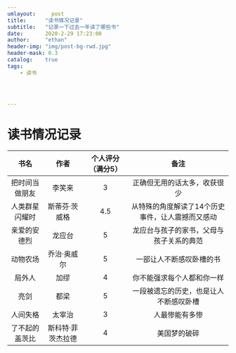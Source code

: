```yaml
---
umlayout:     post
title:      "读书情况记录"
subtitle:   "记录一下过去一年读了哪些书"
date:       2020-2-29 17:23:00
author:     "ethan"
header-img: "img/post-bg-rwd.jpg"
header-mask: 0.3
catalog:    true
tags:
    - 读书




---
```


# 读书情况记录

|      书名      |       作者        | 个人评分（满分5） |                       备注                       |
| :------------: | :---------------: | :---------------: | :----------------------------------------------: |
| 把时间当做朋友 |      李笑来       |         3         |           正确但无用的话太多，收获很少           |
| 人类群星闪耀时 |   斯蒂芬·茨威格   |        4.5        | 从特殊的角度解读了14个历史事件，让人震撼而又感动 |
|  亲爱的安德烈  |      龙应台       |         5         |     龙应台与孩子的家书，父母与孩子关系的典范     |
|    动物农场    |    乔治·奥威尔    |         5         |             一部让人不断感叹卧槽的书             |
|     局外人     |       加缪        |         4         |            你不能强求每个人都和你一样            |
|      亮剑      |       都梁        |         5         |      一段被遗忘的历史，也是让人不断感叹卧槽      |
|    人间失格    |      太宰治       |         3         |                  人最惨能有多惨                  |
| 了不起的盖茨比 | 斯科特·菲茨杰拉德 |         4         |                   美国梦的破碎                   |

